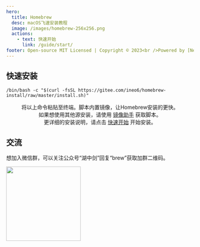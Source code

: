 ```yaml
---
hero:
  title: Homebrew
  desc: macOS飞速安装教程
  image: /images/homebrew-256x256.png
  actions:
    - text: 快速开始
      link: /guide/start/
footer: Open-source MIT Licensed | Copyright © 2023<br />Powered by [Neo](https://github.com/ineo6)
---
```


<h1 style="display: none">镜像快速安装Homebrew教程</h1>

## 快速安装

```shell script
/bin/bash -c "$(curl -fsSL https://gitee.com/ineo6/homebrew-install/raw/master/install.sh)"
```

<Center>将以上命令粘贴至终端。脚本内置镜像，让Homebrew安装的更快。</Center>

<Center>如果想使用其他源安装，请使用 <a href="/guide/change-source/">镜像助手</a> 获取脚本。</Center>

<Center>更详细的安装说明，请点击 <a href="/guide/start/">快速开始</a> 开始安装。</Center>

## 交流

想加入微信群，可以关注公众号“湖中剑”回复“brew”获取加群二维码。

<img src="https://i.loli.net/2021/03/14/Gn7XKDUhtElmSV8.jpg" width="200" />
